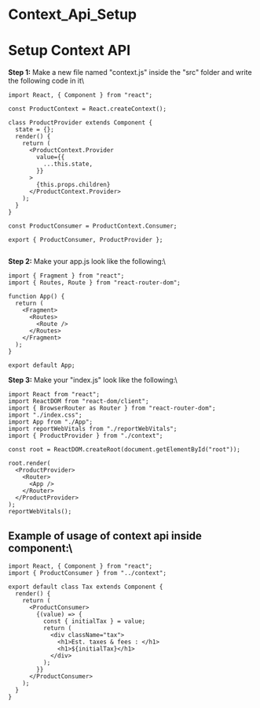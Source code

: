 # Context_Api_Setup

# Setup Context API

**Step 1:** Make a new file named "context.js" inside the "src" folder and write the following code in it\
```
import React, { Component } from "react";

const ProductContext = React.createContext();

class ProductProvider extends Component {
  state = {};
  render() {
    return (
      <ProductContext.Provider
        value={{
          ...this.state,
        }}
      >
        {this.props.children}
      </ProductContext.Provider>
    );
  }
}

const ProductConsumer = ProductContext.Consumer;

export { ProductConsumer, ProductProvider };


```

**Step 2:** Make your app.js look like the following:\
```
import { Fragment } from "react";
import { Routes, Route } from "react-router-dom";

function App() {
  return (
    <Fragment>
      <Routes>
        <Route />
      </Routes>
    </Fragment>
  );
}

export default App;
```
**Step 3:** Make your "index.js" look like the following:\
```
import React from "react";
import ReactDOM from "react-dom/client";
import { BrowserRouter as Router } from "react-router-dom";
import "./index.css";
import App from "./App";
import reportWebVitals from "./reportWebVitals";
import { ProductProvider } from "./context";

const root = ReactDOM.createRoot(document.getElementById("root"));

root.render(
  <ProductProvider>
    <Router>
      <App />
    </Router>
  </ProductProvider>
);
reportWebVitals();

```

## Example of usage of context api inside component:\
```
import React, { Component } from "react";
import { ProductConsumer } from "../context";

export default class Tax extends Component {
  render() {
    return (
      <ProductConsumer>
        {(value) => {
          const { initialTax } = value;
          return (
            <div className="tax">
              <h1>Est. taxes & fees : </h1>
              <h1>${initialTax}</h1>
            </div>
          );
        }}
      </ProductConsumer>
    );
  }
}
```
